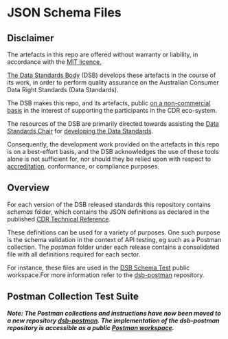 # JSON Schema Files

## Disclaimer

The artefacts in this repo are offered without warranty or liability, in accordance with the [MIT licence.](https://github.com/ConsumerDataStandardsAustralia/java-artefacts/blob/master/LICENSE)

[The Data Standards Body](https://www.csiro.au/en/News/News-releases/2018/Data61-appointed-to-Data-Standards-Body-role)
(DSB) develops these artefacts in the course of its work, in order to perform quality assurance on the Australian Consumer Data Right Standards (Data Standards).

The DSB makes this repo, and its artefacts, public [on a non-commercial basis](https://github.com/ConsumerDataStandardsAustralia/java-artefacts/blob/master/LICENSE)
in the interest of supporting the participants in the CDR eco-system.

The resources of the DSB are primarily directed towards assisting the [Data Standards Chair](https://consumerdatastandards.gov.au/about/)
for [developing the Data Standards](https://github.com/ConsumerDataStandardsAustralia/standards).

Consequently, the development work provided on the artefacts in this repo is on a best-effort basis,
and the DSB acknowledges the use of these tools alone is not sufficient for, nor should they be relied upon
with respect to [accreditation](https://www.accc.gov.au/focus-areas/consumer-data-right-cdr-0/cdr-draft-accreditation-guidelines),
conformance, or compliance purposes.

## Overview

For each version of the DSB released standards this repository contains *schemas* folder, which contains the  JSON definitions as declared in the published [CDR Technical Reference](https://consumerdatastandardsaustralia.github.io/standards/#introduction).

These definitions can be used for a variety of purposes. One such purpose is the schema validation in the context of API testing, eg such as a Postman collection.
The *postman* folder under each release contains a consolidated file with all definitions required for each sector.

For instance, these files are used in the [DSB Schema Test](https://www.postman.com/winter-shadow-541400/workspace/dsb-schema-tests) public workspace.For more information refer to the [dsb-postman](https://github.com/ConsumerDataStandardsAustralia/dsb-postman) repository.

## Postman Collection Test Suite

***Note: The Postman collections and instructions have now been moved to a new repository [dsb-postman](https://github.com/ConsumerDataStandardsAustralia/dsb-postman).
The implementation  of the dsb-postman repository is accessible as a public [Postman workspace](https://www.postman.com/winter-shadow-541400/workspace/dsb-schema-tests).***
